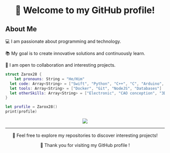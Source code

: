 <div align="center">
  <h1>👋 Welcome to my GitHub profile!</h1>
</div>

## About Me

💻 I am passionate about programming and technology.

📚 My goal is to create innovative solutions and continuously learn.

🤝 I am open to collaboration and interesting projects.

```swift
struct Zarox28 {
	let pronouns: String = "He/Him"
  let code: Array<String> = ["Swift", "Python", "C++", "C", "Arduino", "JavaScript", "HTML", "CSS", "Zig"]
  let tools: Array<String> = ["Docker", "Git", "NodeJS", "Databases"]
  let otherSkills: Array<String> = ["Electronic", "CAO conception", "3D Printing"]
}

let profile = Zarox28()
print(profile)
```

<div align="center">
  <img src="https://github-readme-stats.vercel.app/api?username=Zarox28&show_icons=true&rank_icon=github&theme=dracula&hide_border=true">
</div>

---

<p align="center">
  🚀 Feel free to explore my repositories to discover interesting projects!
</p>

<p align="center">
  🙏 Thank you for visiting my GitHub profile !
</p>
